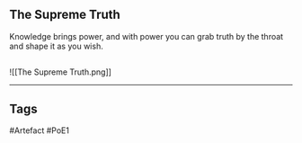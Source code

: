 ## The Supreme Truth
Knowledge brings power, and with power you can
grab truth by the throat and shape it as you wish.
##
![[The Supreme Truth.png]]

---
## Tags
#Artefact
#PoE1